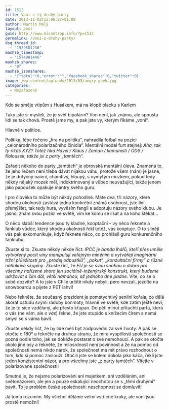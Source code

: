 ```yaml
---
id: 1512
title: Voni z tý druhý party
date: 2013-11-02T12:06:27+01:00
author: Martin Malý
layout: post
guid: http://www.misantrop.info/?p=1512
permalink: /voni-z-druhy-party/
dsq_thread_id:
  - "1929501236"
mashsb_timestamp:
  - "1574981446"
mashsb_shares:
  - "0"
mashsb_jsonshares:
  - '{"total":0,"error":"","facebook_shares":0,"twitter":0}'
image: /wp-content/uploads/2013/03/angry-geek.jpg
categories:
  - Nezařazené
---
```

Kdo se směje vtipům s Husákem, má na klopě placku s Karlem

<!--more-->

Taky jste si mysleli, že je svět bipolární? Von není, jak známo, ale spousta lidí se tak chová. Prostě jsme my, a pak jste vy, kterým říkáme &#8222;voni&#8220;.

Hlavně v politice.

Politika, lépe řečeno &#8222;hra na politiku&#8220;, nahradila fotbal na pozici &#8222;celonárodního polarizačního činidla&#8220;. Mentální model furt stejnej: _Aha, tak ty říkáš XYZ? Totéž říká Havel / Klaus / Zeman / komunisti / ODS / Kalousek, takže jsi z party &#8222;tamtěch&#8220;._

Zařadit někoho do party &#8222;tamtěch&#8220; je obrovská mentální úleva. Znamená to, že jeho řečem není třeba dávat nijakou váhu, protože všem (nám) je jasné, že je dotyčný naivní, chamtivý, hloupý, s vymytým mozkem, pokud tedy někdy nějaký mozek měl, indoktrinovaný a vůbec neuvažující, takže jenom jako papoušek opakuje mantry svého guru.

I pro člověka to může být někdy pohodlné. Máte dva, tři názory, které shodou okolností zastává jedna konkrétní známá osobnost, jste líní přemýšlet, tak tedy hurá, vyvěsím fangli a adoptuju názory svého klubu. Je jasno, znám svou pozici ve světě, vím ke komu se lísat a na koho štěkat&#8230;

O něco slabší tendence jsou ty kladné, kooptační &#8211; vy něco řeknete a fanklub vůdce, který shodou okolností řekl totéž, vás kooptuje. O to silněji vás pak exkomunikuje, když řeknete něco, co prohlásil guru konkurenčního fanklubu.

Zkuste si to. Zkuste někdy někde říct: _IPCC je banda lhářů, kteří přes uměle vytvořený pocit viny manipulují veřejným míněním a vytvářejí imaginární tržní příležitosti pro &#8222;prodej odpustků&#8220;, &#8222;pokut&#8220;, &#8222;konzultační firmy&#8220; a různé nátlakové skupiny_. Zkuste říct, že _EU je se svou snahou o dobro pro všechny nařízené shora jen sociálně-inženýrský konstrukt, který budeme udržovat s čím dál, větší námahou, až jednoho dne padne_. Víte, co se o sobě dozvíte? A to jste v Chile určitě nikdy nebyli, pero nevzali, jezdíte na snowboardu a pijete z PET lahví!

Nebo řekněte, že současný prezident je pomstychtivý senilní kořala, co dělá akorát ostudu svými rádoby bonmoty, hlavně ve světě, kde zatím ještě neví, že je to sice vzdělaný, ale přesto křupan. Do pěti minut přitachtí parta, která o vás (ne vám, ale _o vás_) řekne, že jste stupído s knížecím čírem a nemá smysl se s váma bavit.

Zkuste někdy říct, že by lidé měli být zodpovědní za své životy. A pak se otočte o 180° a řekněte na druhou stranu, že míra vyspělosti společnosti se pozná podle toho, jak se dokáže postarat o své nemohoucí. A pak se otočte okolo jiné osy a řekněte, že milosrdnost není povinnost a že na pomoc od společnosti nemá nikdo nárok, že společnost má mít právo rozhodnout o tom, kdo si pomoc zaslouží. Otočili jste se kolem dokola jako káča, řekli jste jeden konzistentní názor, a pro všechny jste &#8222;z party tamtěch&#8220;. Vítejte v polarizované společnosti!

Smutné je, že nejsme polarizováni ani majetkem, ani vzděláním, ani světonázorem, ale jen a pouze eskalující neochotou se s &#8222;těmi druhými&#8220; bavit. To je problém české společnosti: neschopnost se domluvit!

Já tomu rozumím. My všichni děláme velmi vstřícné kroky, ale voni jsou prostě nemožní!